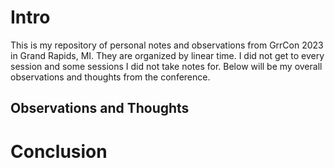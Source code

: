 # Intro

This is my repository of personal notes and observations from GrrCon 2023 in Grand Rapids, MI. They are organized by linear time. I did not get to every session and some sessions I did not take notes for. Below will be my overall observations and thoughts from the conference. 

## Observations and Thoughts



# Conclusion

